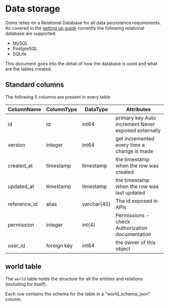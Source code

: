 # Data storage

Goms relies on a Relational Database for all data persistence requirements. As covered in the [setting up guide](settingup.md) currently the following relational database are supported:

- MySQL
- PostgreSQL
- SQLite

This document goes into the detail of how the database is used and what are the tables created.

## Standard columns


The following 5 columns are present in every table

| ColumnName   | ColumnType  | DataType    | Attributes                                           |
|--------------|-------------|-------------|------------------------------------------------------|
| id           | id          | int64       | primary key  Auto increment Never exposed externally |
| version      | integer     | int64       | get incremented every time a change is made          |
| created_at   | timestamp   | timestamp   | the timestamp when the row was created               |
| updated_at   | timestamp   | timestamp   | the timestamp when the row was last updated          |
| reference_id | alias       | varchar(40) | The id exposed in APIs                               |
| permission   | integer     | int(4)      | Permissions - check Authorization documentation      |
| user_id      | foreign key | int64       | the owner of this object                             |



## world table

The ```world``` table holds the structure for all the entities and relations (including for itself).

Each row contains the schema for the table in a "world_schema_json" column.

